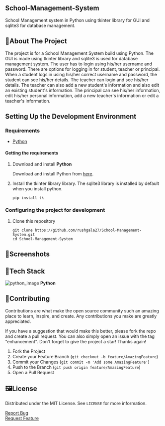 ## School-Management-System
School Management system in Python using tkinter library for GUI and sqlite3 for database management.

<!-- ABOUT THE PROJECT -->
## 📝About The Project
The project is for a School Management System build using Python. The GUI is made using tkinter library and sqlite3 is used for database management system. The user has to login using his/her username and password. There are options for logging in for student, teacher or principal. When a student logs in using his/her correct username and password, the student can see his/her details. The teacher can login and see his/her details. The teacher can also add a new student's information and also edit an existing student's information. The principal can see his/her information, edit his/her personal information, add a new teacher's information or edit a teacher's information.

<!-- HOW TO USE -->
## Setting Up the Development Environment
### Requirements

- [Python](https://www.python.org)

#### Getting the requirements

1. Download and install **Python**

   Download and install Python from [here](https://www.python.org/downloads/ "Go to official Python download page.").
   
2. Install the tkinter library library. The sqlite3 library is installed by default when you install python.
   
   ```shell
   pip install tk
   ```
### Configuring the project for development

1. Clone this repository

   ```shell
   git clone https://github.com/rushgala27/School-Management-System.git
   cd School-Management-System
   ```

<!-- SCREENSHOTS -->
## 📱Screenshots


<!-- TECH STACK -->
## 🤖Tech Stack
<img src="image/python_image.png" alt="python_image"> **Python**

<!-- CONTRIBUTING -->
## 🔮Contributing

Contributions are what make the open source community such an amazing place to learn, inspire, and create. Any contributions you make are greatly appreciated.

If you have a suggestion that would make this better, please fork the repo and create a pull request. You can also simply open an issue with the tag "enhancement". Don't forget to give the project a star! Thanks again!

1. Fork the Project
2. Create your Feature Branch (`git checkout -b feature/AmazingFeature`)
3. Commit your Changes (`git commit -m 'Add some AmazingFeature'`)
4. Push to the Branch (`git push origin feature/AmazingFeature`)
5. Open a Pull Request



<!-- LICENSE -->
## 🖼License


Distributed under the MIT License. See `LICENSE` for more information.


  <p>
    <a href="https://github.com/rushgala27/School-Management-System/issues">Report Bug</a>
    <br>
    <a href="https://github.com/rushgala27/School-Management-System/issues">Request Feature</a>
  </p>
